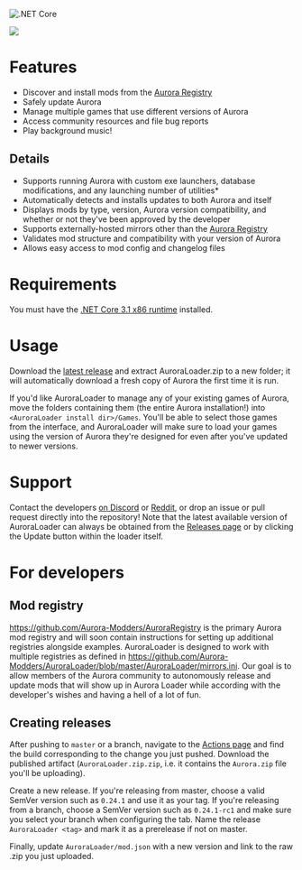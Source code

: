 ![.NET Core](https://github.com/Aurora-Modders/AuroraLoader/workflows/.NET%20Core/badge.svg?branch=master)

![](https://i.ibb.co/vq2T3ZL/gc.png)

# Features

- Discover and install mods from the [Aurora Registry](https://github.com/Aurora-Modders/AuroraRegistry)
- Safely update Aurora
- Manage multiple games that use different versions of Aurora
- Access community resources and file bug reports
- Play background music!

## Details

- Supports running Aurora with custom exe launchers, database modifications, and any launching number of utilities*
- Automatically detects and installs updates to both Aurora and itself
- Displays mods by type, version, Aurora version compatibility, and whether or not they've been approved by the developer
- Supports externally-hosted mirrors other than the [Aurora Registry](https://github.com/Aurora-Modders/AuroraRegistry)
- Validates mod structure and compatibility with your version of Aurora
- Allows easy access to mod config and changelog files

# Requirements

You must have the [.NET Core 3.1 x86 runtime](https://dotnet.microsoft.com/download/dotnet-core/thank-you/runtime-desktop-3.1.4-windows-x86-installer) installed.

# Usage

Download the [latest release](https://github.com/Aurora-Modders/AuroraLoader/releases) and extract AuroraLoader.zip to a new folder; it will automatically download a fresh copy of Aurora the first time it is run.

If you'd like AuroraLoader to manage any of your existing games of Aurora, move the folders containing them (the entire Aurora installation!) into `<AuroraLoader install dir>/Games`. You'll be able to select those games from the interface, and AuroraLoader will make sure to load your games using the version of Aurora they're designed for even after you've updated to newer versions.

# Support

Contact the developers [on Discord](https://discordapp.com/channels/314031775892373504/701885084646506628) or [Reddit](https://www.reddit.com/r/aurora4x_mods/comments/g53o3l/auroraloader/), or drop an issue or pull request directly into the repository! Note that the latest available version of AuroraLoader can always be obtained from the [Releases page](https://github.com/Aurora-Modders/AuroraLoader/releases) or by clicking the Update button within the loader itself.

# For developers

## Mod registry

https://github.com/Aurora-Modders/AuroraRegistry is the primary Aurora mod registry and will soon contain instructions for setting up additional registries alongside examples. AuroraLoader is designed to work with multiple registries as defined in https://github.com/Aurora-Modders/AuroraLoader/blob/master/AuroraLoader/mirrors.ini. Our goal is to allow members of the Aurora community to autonomously release and update mods that will show up in Aurora Loader while according with the developer's wishes and having a hell of a lot of fun.

## Creating releases

After pushing to `master` or a branch, navigate to the [Actions page](https://github.com/Aurora-Modders/AuroraLoader/actions?query=workflow%3A%22.NET+Core%22) and find the build corresponding to the change you just pushed. Download the published artifact (`AuroraLoader.zip.zip`, i.e. it contains the `Aurora.zip` file you'll be uploading).

Create a new release. If you're releasing from master, choose a valid SemVer version such as `0.24.1` and use it as your tag. If you're releasing from a branch, choose a SemVer version such as `0.24.1-rc1` and make sure you select your branch when configuring the tab. Name the release `AuroraLoader <tag>` and mark it as a prerelease if not on master.

Finally, update `AuroraLoader/mod.json` with a new version and link to the raw .zip you just uploaded.
